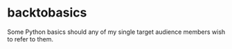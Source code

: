 # backtobasics
Some Python basics should any of my single target audience members wish to refer to them.
